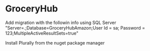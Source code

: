 # GroceryHub
Add migration with the followin info using SQL Server
"Server=.;Database=GroceryHubAmazon;User Id = sa; Password = 123;MultipleActiveResultSets=true"

Install Plurally from the nuget package manager

